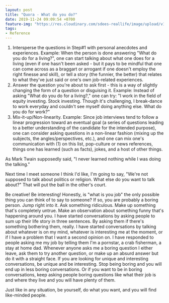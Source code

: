 ```yaml
---
layout: post
title: "Quora - What do you do?"
date: 2019-11-24 09:09:54 +0700
feature-img: "https://res.cloudinary.com/sdees-reallife/image/upload/v1555658919/sample_feature_img.png"
tags:
- Reference
---
```


1. Intersperse the questions in Step#1 with personal anecdotes and experiences. Example: When the person is done answering "What do you do for a living?", one can start talking about what one does for a living (even if one hasn't been asked - but it pays to be mindful that one can come across as a braggart or arrogant if one doesn't employ the right finesse and skill), or tell a story (the funnier, the better) that relates to what they've just said or one's own job-related experiences.
2. Answer the question you're about to ask first - this is a way of slightly changing the form of a question or disguising it. Example: Instead of asking "What do you do for a living?," one can try: "I work in the field of equity investing. Stock investing. Though it's challenging, I break-dance to work everyday and couldn't see myself doing anything else. What do you do for work?"
3. Mix-it-up/Non-linearity. Example: Since job interviews tend to follow a linear progression toward an eventual goal (a series of questions leading to a better understanding of the candidate for the intended purpose), one can consider asking questions in a non-linear fashion (mixing up the subjects, the angles/perspectives, etc.), and one can mix one's communication with (1) on this list, pop-culture or news references, things one has learned (such as facts), jokes, and a host of other things.

As Mark Twain supposedly said, "I never learned nothing while I was doing the talking."

Next time I meet someone I think I'd like, I'm going to say, "We're not supposed to talk about politics or religion. What else do you want to talk about?" That will put the ball in the other's court.

Be creative! Be interesting! Honestly, is "what is you job" the only possible thing you can think of to say to someone? If so, you are probably a boring person. Jump right into it. Ask something ridiculous. Make up something that's completely untrue. Make an observation about something funny that's happening around you. I have started conversations by asking people to sum up their life story in three sentences. By asking them if there's something bothering them, really. I have started conversations by talking about whatever is on my mind, whatever is interesting me at the moment, or if I have a problem that I want a second opinion on. I have responded to people asking me my job by telling them I'm a pornstar, a crab fisherman, a stay at home dad. Whenever anyone asks me a boring question I either leave, ask them to try another question, or make up an absurd answer but do it with a straight face. If you are looking for unique and interesting conversations, be unique and be interesting. Stop being boring and you will end up in less boring conversations. Or if you want to be in boring conversations, keep asking people boring questions like what their job is and where they live and you will have plenty of them.

<i class="fa fa-child" style="color:plum"></i>

Just like in any situation, be yourself, do what you want, and you will find like-minded people.
